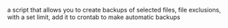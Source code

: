 a script that allows you to create backups of selected files, file exclusions, with a set limit, add it to crontab to make automatic backups
